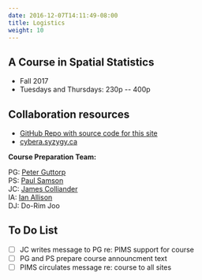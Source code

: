 ```yaml
---
date: 2016-12-07T14:11:49-08:00
title: Logistics
weight: 10
---
```



<p align="right">
    <a href="/logistics/"><i class="fa fa-check-square fa-2x" aria-hidden="true"></i></a>
    <a href="/logistics/gantt/"><i class="fa fa-tasks fa-2x" aria-hidden="true"></i></a>
</p>

## A Course in Spatial Statistics

* Fall 2017  
* Tuesdays and Thursdays: 230p -- 400p

## Collaboration resources

* [GitHub Repo with source code for this site](https://github.com/pimsmath/spatial-stats)
* [cybera.syzygy.ca](https://cybera.syzygy.ca/)


**Course Preparation Team:**

PG: [Peter Guttorp](https://www.stat.washington.edu/peter/)  
PS: [Paul Samson](http://www.stat.washington.edu/pds/)  
JC: [James Colliander](http://colliand.com)  
IA: [Ian Allison](https://github.com/ianabc/)  
DJ: Do-Rim Joo

## To Do List

- [ ] JC writes message to PG re: PIMS support for course
- [ ] PG and PS prepare course announcment text
- [ ] PIMS circulates message re: course to all sites 
